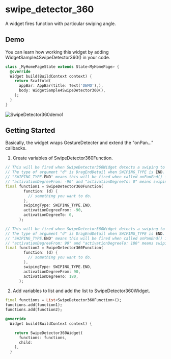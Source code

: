 # swipe_detector_360

A widget fires function with particular swiping angle.

## Demo

You can learn how working this widget by adding WidgetSample4SwipeDetector360() in your code.

```dart
class _MyHomePageState extends State<MyHomePage> {
  @override
  Widget build(BuildContext context) {
    return Scaffold(
      appBar: AppBar(title: Text('DEMO'),),
      body: WidgetSample4SwipeDetector360(),
    );
  }
}
```

![SwipeDetector360demo1](https://user-images.githubusercontent.com/14831422/87248086-69f2a380-c492-11ea-91be-98d1c91c7562.gif)

## Getting Started

Basically, the widget wraps GestureDetecter and extend the "onPan..." callbacks.

1) Create variables of SwipeDetector360Function.

```dart
// This will be fired when SwipeDetector360Widget detects a swiping to top-right.
// The type of argument "d" is DragEndDetail when SWIPING_TYPE is END.
// "SWIPING_TYPE.END" means this will be fired when called onPanEnd() internally.
// "activationDegreeFrom: -90" and "activationDegreeTo: 0" means swiping angle to top-right.
final function1 = SwipeDetector360Function(
        function: (d) {
          // something you want to do.
        },
        swipingType: SWIPING_TYPE.END,
        activationDegreeFrom: -90,
        activationDegreeTo: 0,
      );

// This will be fired when SwipeDetector360Widget detects a swiping to bottom-right.
// The type of argument "d" is DragEndDetail when SWIPING_TYPE is END.
// "SWIPING_TYPE.END" means this will be fired when called onPanEnd() internally.
// "activationDegreeFrom: 90" and "activationDegreeTo: 180" means swiping angle to bottom-right.
final function2 = SwipeDetector360Function(
        function: (d) {
          // something you want to do.
        },
        swipingType: SWIPING_TYPE.END,
        activationDegreeFrom: 90,
        activationDegreeTo: 180,
      );
```

2) Add variables to list and add the list to SwipeDetector360Widget.

```dart
final functions = List<SwipeDetector360Function>();
functions.add(function1);
functions.add(function2);

@override
  Widget build(BuildContext context) {

    return SwipeDetector360Widget(
      functions: functions,
      child:
    ),
  }
```